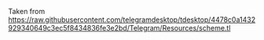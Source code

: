 Taken from https://raw.githubusercontent.com/telegramdesktop/tdesktop/4478c0a1432929340649c3ec5f8434836fe3e2bd/Telegram/Resources/scheme.tl
